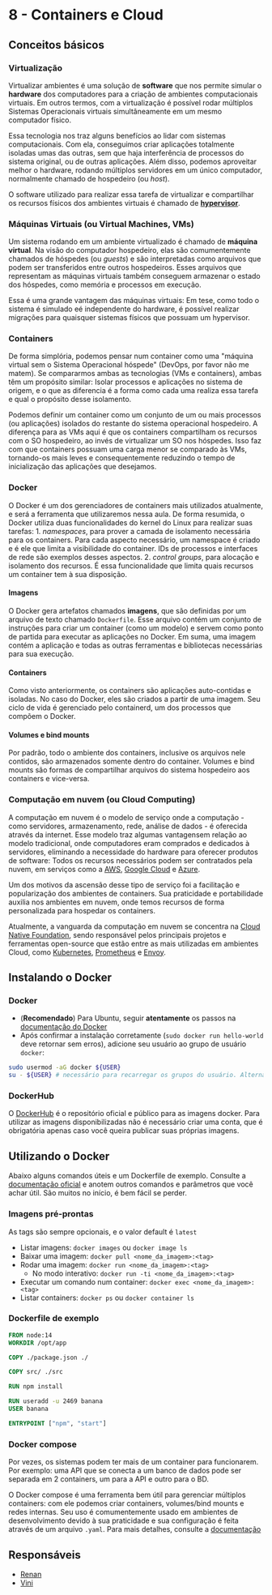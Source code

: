 # 8 - Containers e Cloud

## Conceitos básicos

### Virtualização

Virtualizar ambientes é uma solução de **software** que nos permite simular o **hardware** dos computadores para a criação de ambientes computacionais virtuais. Em outros termos, com a virtualização é possível rodar múltiplos Sistemas Operacionais virtuais simultâneamente em um mesmo computador físico.

Essa tecnologia nos traz alguns benefícios ao lidar com sistemas computacionais. Com ela, conseguimos criar aplicações totalmente isoladas umas das outras, sem que haja interferência de processos do sistema original, ou de outras aplicações. Além disso, podemos aproveitar melhor o hardware, rodando múltiplos servidores em um único computador, normalmente chamado de hospedeiro (ou *host*).

O software utilizado para realizar essa tarefa de virtualizar e compartilhar os recursos físicos dos ambientes virtuais é chamado de [**hypervisor**](https://www.redhat.com/en/topics/virtualization/what-is-a-hypervisor).

### Máquinas Virtuais (ou Virtual Machines, VMs)

Um sistema rodando em um ambiente virtualizado é chamado de **máquina virtual**. Na visão do computador hospedeiro, elas são comumentemente chamados de hóspedes (ou *guests*) e são interpretadas como arquivos que podem ser transferidos entre outros hospedeiros. Esses arquivos que representam as máquinas virtuais também conseguem armazenar o estado dos hóspedes, como memória e processos em execução.

Essa é uma grande vantagem das máquinas virtuais: Em tese, como todo o sistema é simulado eé independente do hardware, é possível realizar migrações para quaisquer sistemas físicos que possuam um hypervisor. 

### Containers

De forma simplória, podemos pensar num container como uma "máquina virtual sem o Sistema Operacional hóspede" (DevOps, por favor não me matem). Se compararmos ambas as tecnologias (VMs e containers), ambas têm um propósito similar: Isolar processos e aplicações no sistema de origem, e o que as diferencia é a forma como cada uma realiza essa tarefa e qual o propósito desse isolamento.

Podemos definir um container como um conjunto de um ou mais processos (ou aplicações) isolados do restante do sistema operacional hospedeiro. A diferença para as VMs aqui é que os containers compartilham os recursos com o SO hospedeiro, ao invés de virtualizar um SO nos hóspedes. Isso faz com que containers possuam uma carga menor se comparado às VMs, tornando-os mais leves e consequentemente reduzindo o tempo de inicialização das aplicações que desejamos. 

### Docker

O Docker é um dos gerenciadores de containers mais utilizados atualmente, e será a ferramenta que utilizaremos nessa aula. De forma resumida, o Docker utiliza duas funcionalidades do kernel do Linux para realizar suas tarefas:
    1. *namespaces*, para prover a camada de isolamento necessária para os containers. Para cada aspecto necessário, um namespace é criado e é ele que limita a visibilidade do container. IDs de processos e interfaces de rede são exemplos desses aspectos.
    2. *control groups*, para alocação e isolamento dos recursos. É essa funcionalidade que limita quais recursos um container tem à sua disposição.

#### Imagens
O Docker gera artefatos chamados **imagens**, que são definidas por um arquivo de texto chamado `Dockerfile`. Esse arquivo contém um conjunto de instruções para criar um container (como um modelo) e servem como ponto de partida para executar as aplicações no Docker. Em suma, uma imagem contém a aplicação e todas as outras ferramentas e bibliotecas necessárias para sua execução.

#### Containers
Como visto anteriormente, os containers são aplicações auto-contidas e isoladas. No caso do Docker, eles são criados a partir de uma imagem. Seu ciclo de vida é gerenciado pelo containerd, um dos processos que compõem o Docker.

#### Volumes e bind mounts
Por padrão, todo o ambiente dos containers, inclusive os arquivos nele contidos, são armazenados somente dentro do container. Volumes e bind mounts são formas de compartilhar arquivos do sistema hospedeiro aos containers e vice-versa.

### Computação em nuvem (ou Cloud Computing)

A computação em nuvem é o modelo de serviço onde a computação - como servidores, armazenamento, rede, análise de dados - é oferecida através da internet. Esse modelo traz algumas vantagensem relação ao modelo tradicional, onde computadores eram comprados e dedicados à servidores, eliminando a necessidade do hardware para oferecer produtos de software: Todos os recursos necessários podem ser contratados pela nuvem, em serviços como a [AWS](https://aws.amazon.com/), [Google Cloud](https://cloud.google.com/) e [Azure](https://azure.microsoft.com/en-us/).

Um dos motivos da ascensão desse tipo de serviço foi a facilitação e popularização dos ambientes de containers. Sua praticidade e portabilidade auxilia nos ambientes em nuvem, onde temos recursos de forma personalizada para hospedar os containers.

Atualmente, a vanguarda da computação em nuvem se concentra na [Cloud Native Foundation](https://www.cncf.io/), sendo responsável pelos principais projetos e ferramentas open-source que estão entre as mais utilizadas em ambientes Cloud, como [Kubernetes](https://kubernetes.io/), [Prometheus](https://prometheus.io/) e [Envoy](https://www.envoyproxy.io/).

## Instalando o Docker

### Docker

* (**Recomendado**) Para Ubuntu, seguir **atentamente** os passos na [documentação do Docker](https://docs.docker.com/engine/install/ubuntu/)
* Após confirmar a instalação corretamente (`sudo docker run hello-world` deve retornar sem erros), adicione seu usuário ao grupo de usuário `docker`:
```sh
sudo usermod -aG docker ${USER}
su - ${USER} # necessário para recarregar os grupos do usuário. Alternativa: reiniciar ou fazer logoff
```

### DockerHub

O [DockerHub](https://hub.docker.com/) é o repositório oficial e público para as imagens docker. Para utilizar as imagens disponibilizadas não é necessário criar uma conta, que é obrigatória apenas caso você queira publicar suas próprias imagens.


## Utilizando o Docker

Abaixo alguns comandos úteis e um Dockerfile de exemplo. Consulte a [documentação oficial](https://docs.docker.com/) e anotem outros comandos e parâmetros que você achar útil. São muitos no início, é bem fácil se perder.

### Imagens pré-prontas

As tags são sempre opcionais, e o valor default é `latest`

* Listar imagens: `docker images` ou `docker image ls`
* Baixar uma imagem: `docker pull <nome_da_imagem>:<tag>`
* Rodar uma imagem: `docker run <nome_da_imagem>:<tag>`
    * No modo interativo: `docker run -ti <nome_da_imagem>:<tag>`
* Executar um comando num container: `docker exec <nome_da_imagem>:<tag>`<comando>
* Listar containers: `docker ps` ou `docker container ls`


### Dockerfile de exemplo

```dockerfile
FROM node:14
WORKDIR /opt/app

COPY ./package.json ./

COPY src/ ./src

RUN npm install

RUN useradd -u 2469 banana
USER banana

ENTRYPOINT ["npm", "start"]
```

### Docker compose

Por vezes, os sistemas podem ter mais de um container para funcionarem. Por exemplo: uma API que se conecta a um banco de dados pode ser separada em 2 containers, um para a API e outro para o BD.

O Docker compose é uma ferramenta bem útil para gerenciar múltiplos containers: com ele podemos criar containers, volumes/bind mounts e redes internas. Seu uso é comumentemente usado em ambientes de desenvolvimento devido à sua praticidade e sua configuração é feita através de um arquivo `.yaml`. Para mais detalhes, consulte a [documentação](https://docs.docker.com/compose/)

## Responsáveis
* [Renan](https://github.com/nkzren)
* [Vini]()

